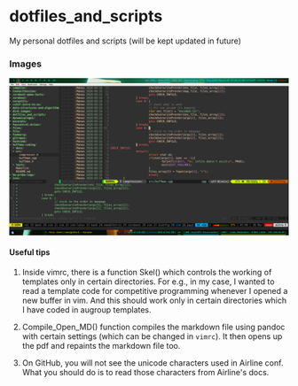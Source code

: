 # dotfiles\_and\_scripts
My personal dotfiles and scripts (will be kept updated in future)

### Images

![Vim configuration]( images/vim_conf.png )

#### Useful tips
1. Inside vimrc, there is a function Skel() which controls the working of
templates only in certain directories. For e.g., in my case, I wanted to read
a template code for competitive programming whenever I opened a new buffer in
vim. And this should work only in certain directories which I have coded in 
augroup templates.

2. Compile\_Open\_MD() function compiles the markdown file using pandoc with 
certain settings (which can be changed in `vimrc`). It then opens up the pdf
and repaints the markdown file too.

3. On GitHub, you will not see the unicode characters used in Airline conf.
What you should do is to read those characters from Airline's docs.

